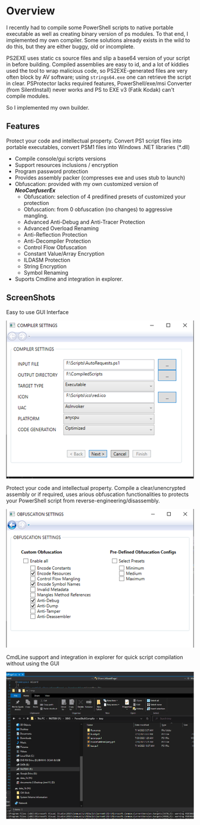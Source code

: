 # Overview

I recently had to compile some PowerShell scripts to native portable executable as well as creating binary version of ps modules.
To that end, I implemented my own compiler. Some solutions already exists in the wild to do this, but they are either buggy, old or incomplete.

PS2EXE uses static cs source files and slip a base64 version of your script in before building. Compiled assemblies are easy to id, and a lot of kiddies used the tool to wrap malicious code, so PS2EXE-generated files are very often block by AV software; using ```strings64.exe``` one can retrieve the script in clear. 
PSProtector lacks required features, PowerShell/exe/msi Converter (from SilentInstall) never works and PS to EXE v3 (Fatik Kodak) can't compile modules.

So I implemented my own builder.

## Features

Protect your code and intellectual property.
Convert PS1 script files into portable executables, convert PSM1 files into Windows .NET  libraries (\*.dll)

- Compile console/gui scripts versions
- Support resources inclusions / encryption
- Program password protection
- Provides assembly packer (compresses exe and uses stub to launch)
- Obfuscation: provided with my own customized version of ***NeoConfuserEx***
	- Obfuscation: selection of 4 predifined presets of customized your protection
	- Obfuscation: from 0 obfuscation (no changes) to aggressive mangling.
    - Advanced Anti-Debug and Anti-Tracer Protection
    - Advanced Overload Renaming
    - Anti-Reflection Protection
    - Anti-Decompiler Protection
    - Control Flow Obfuscation
    - Constant Value/Array Encryption
    - ILDASM Protection
    - String Encryption
    - Symbol Renaming
- Suports Cmdline and integration in explorer.

## ScreenShots

Easy to use GUI Interface

![ss1](doc/Main.png)

Protect your code and intellectual property.
Compile a clear/unencrypted assembly or if required, uses arious obfuscation functionalities to protects your PowerShell script from reverse-engineering/disassembly.

![obfuscation](doc/obfuscation.png)

CmdLine support and integration in explorer for quick script compilation without using the GUI

![explorer](doc/explorer.gif)